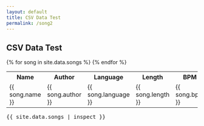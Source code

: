 ```yaml
---
layout: default
title: CSV Data Test
permalink: /song2
---
```


## CSV Data Test

<table class="table-container">
  <tr>
    <th>Name</th>
    <th>Author</th>
    <th>Language</th>
    <th>Length</th>
    <th>BPM</th>
  </tr>
  {% for song in site.data.songs %}
  <tr>
    <td>{{ song.name }}</td>
    <td>{{ song.author }}</td>
    <td>{{ song.language }}</td>
    <td>{{ song.length }}</td>
    <td>{{ song.bpm }}</td>
  </tr>
  {% endfor %}
</table>
<pre>{{ site.data.songs | inspect }}</pre>
